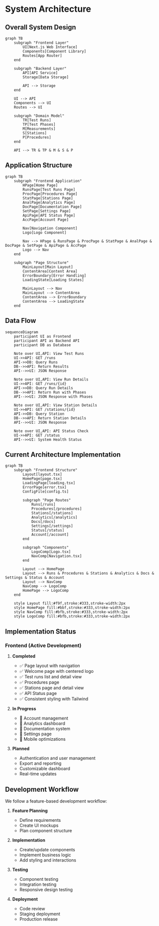 # System Architecture

## Overall System Design

```mermaid
graph TB
    subgraph "Frontend Layer"
        UI[Next.js Web Interface]
        Components[Component Library]
        Routes[App Router]
    end

    subgraph "Backend Layer"
        API[API Service]
        Storage[Data Storage]
        
        API --> Storage
    end

    UI --> API
    Components --> UI
    Routes --> UI

    subgraph "Domain Model"
        TR[Test Runs]
        TP[Test Phases]
        M[Measurements]
        S[Stations]
        P[Procedures]
    end

    API --> TR & TP & M & S & P
```

## Application Structure

```mermaid
graph TB
    subgraph "Frontend Application"
        HPage[Home Page]
        RunsPage[Test Runs Page]
        ProcPage[Procedures Page]
        StatPage[Stations Page]
        AnalPage[Analytics Page]
        DocPage[Documentation Page]
        SetPage[Settings Page]
        ApiPage[API Status Page]
        AccPage[Account Page]
        
        Nav[Navigation Component]
        Logo[Logo Component]
        
        Nav --> HPage & RunsPage & ProcPage & StatPage & AnalPage & DocPage & SetPage & ApiPage & AccPage
        Logo --> Nav
    end

    subgraph "Page Structure"
        MainLayout[Main Layout]
        ContentArea[Content Area]
        ErrorBoundary[Error Handling]
        LoadingState[Loading States]
        
        MainLayout --> Nav
        MainLayout --> ContentArea
        ContentArea --> ErrorBoundary
        ContentArea --> LoadingState
    end
```

## Data Flow

```mermaid
sequenceDiagram
    participant UI as Frontend
    participant API as Backend API
    participant DB as Database
    
    Note over UI,API: View Test Runs
    UI->>API: GET /runs
    API->>DB: Query Runs
    DB-->>API: Return Results
    API-->>UI: JSON Response
    
    Note over UI,API: View Run Details
    UI->>API: GET /runs/{id}
    API->>DB: Query Run Details
    DB-->>API: Return Run with Phases
    API-->>UI: JSON Response with Phases
    
    Note over UI,API: View Station Details
    UI->>API: GET /stations/{id}
    API->>DB: Query Station
    DB-->>API: Return Station Details
    API-->>UI: JSON Response
    
    Note over UI,API: API Status Check
    UI->>API: GET /status
    API-->>UI: System Health Status
```

## Current Architecture Implementation

```mermaid
graph TB
    subgraph "Frontend Structure"
        Layout[layout.tsx]
        HomePage[page.tsx]
        LoadingPage[loading.tsx]
        ErrorPage[error.tsx]
        ConfigFile[config.ts]
        
        subgraph "Page Routes"
            Runs[/runs]
            Procedures[/procedures]
            Stations[/stations]
            Analytics[/analytics]
            Docs[/docs]
            Settings[/settings]
            Status[/status]
            Account[/account]
        end
        
        subgraph "Components"
            LogoComp[Logo.tsx]
            NavComp[Navigation.tsx]
        end
        
        Layout --> HomePage
        Layout --> Runs & Procedures & Stations & Analytics & Docs & Settings & Status & Account
        Layout --> NavComp
        NavComp --> LogoComp
        HomePage --> LogoComp
    end
    
    style Layout fill:#f9f,stroke:#333,stroke-width:2px
    style HomePage fill:#bbf,stroke:#333,stroke-width:2px
    style NavComp fill:#bfb,stroke:#333,stroke-width:2px
    style LogoComp fill:#bfb,stroke:#333,stroke-width:2px
```

## Implementation Status

### Frontend (Active Development)
1. **Completed**
   - ✅ Page layout with navigation
   - ✅ Welcome page with centered logo
   - ✅ Test runs list and detail view
   - ✅ Procedures page
   - ✅ Stations page and detail view
   - ✅ API Status page
   - ✅ Consistent styling with Tailwind

2. **In Progress**
   - 🔄 Account management
   - 🔄 Analytics dashboard
   - 🔄 Documentation system
   - 🔄 Settings page
   - 🔄 Mobile optimizations

3. **Planned**
   - Authentication and user management
   - Export and reporting
   - Customizable dashboard
   - Real-time updates

## Development Workflow

We follow a feature-based development workflow:

1. **Feature Planning**
   - Define requirements
   - Create UI mockups
   - Plan component structure

2. **Implementation**
   - Create/update components
   - Implement business logic
   - Add styling and interactions

3. **Testing**
   - Component testing
   - Integration testing
   - Responsive design testing

4. **Deployment**
   - Code review
   - Staging deployment
   - Production release 